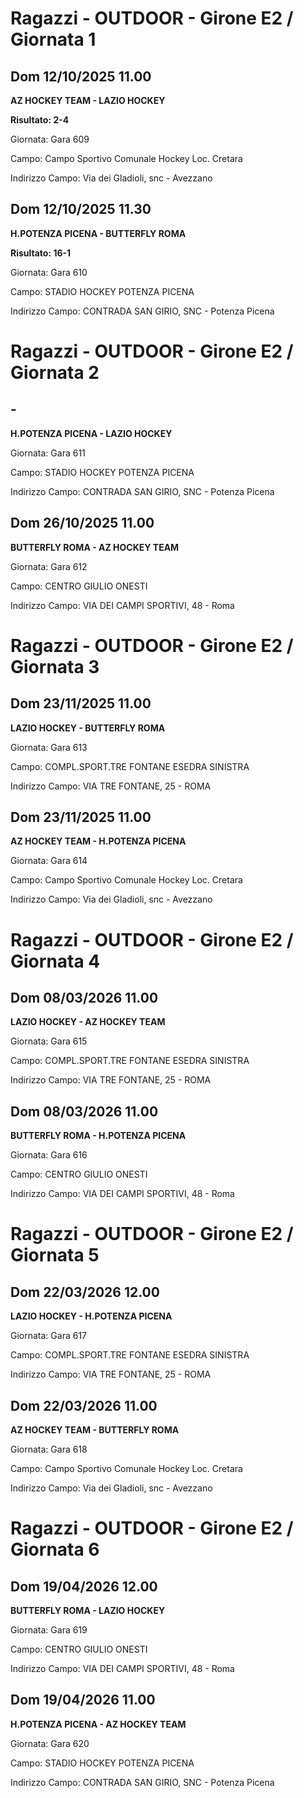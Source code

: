 # Ragazzi - OUTDOOR  - Girone E2 / Giornata 1
## Dom 12/10/2025 11.00

<strong>AZ HOCKEY TEAM - LAZIO HOCKEY</strong>

**Risultato: 2-4**

Giornata: Gara 609

Campo: Campo Sportivo Comunale Hockey Loc. Cretara 

Indirizzo Campo:  Via dei Gladioli, snc - Avezzano



## Dom 12/10/2025 11.30

<strong>H.POTENZA PICENA - BUTTERFLY ROMA</strong>

**Risultato: 16-1**

Giornata: Gara 610

Campo: STADIO HOCKEY POTENZA PICENA 

Indirizzo Campo:  CONTRADA SAN GIRIO, SNC - Potenza Picena


# Ragazzi - OUTDOOR  - Girone E2 / Giornata 2
## -

<strong>H.POTENZA PICENA - LAZIO HOCKEY</strong>

Giornata: Gara 611

Campo: STADIO HOCKEY POTENZA PICENA 

Indirizzo Campo:  CONTRADA SAN GIRIO, SNC - Potenza Picena



## Dom 26/10/2025 11.00

<strong>BUTTERFLY ROMA - AZ HOCKEY TEAM</strong>

Giornata: Gara 612

Campo: CENTRO GIULIO ONESTI 

Indirizzo Campo:  VIA DEI CAMPI SPORTIVI, 48 - Roma


# Ragazzi - OUTDOOR  - Girone E2 / Giornata 3
## Dom 23/11/2025 11.00

<strong>LAZIO HOCKEY - BUTTERFLY ROMA</strong>

Giornata: Gara 613

Campo: COMPL.SPORT.TRE FONTANE ESEDRA SINISTRA 

Indirizzo Campo:  VIA TRE FONTANE, 25 - ROMA



## Dom 23/11/2025 11.00

<strong>AZ HOCKEY TEAM - H.POTENZA PICENA</strong>

Giornata: Gara 614

Campo: Campo Sportivo Comunale Hockey Loc. Cretara 

Indirizzo Campo:  Via dei Gladioli, snc - Avezzano


# Ragazzi - OUTDOOR  - Girone E2 / Giornata 4
## Dom 08/03/2026 11.00

<strong>LAZIO HOCKEY - AZ HOCKEY TEAM</strong>

Giornata: Gara 615

Campo: COMPL.SPORT.TRE FONTANE ESEDRA SINISTRA 

Indirizzo Campo:  VIA TRE FONTANE, 25 - ROMA



## Dom 08/03/2026 11.00

<strong>BUTTERFLY ROMA - H.POTENZA PICENA</strong>

Giornata: Gara 616

Campo: CENTRO GIULIO ONESTI 

Indirizzo Campo:  VIA DEI CAMPI SPORTIVI, 48 - Roma


# Ragazzi - OUTDOOR  - Girone E2 / Giornata 5
## Dom 22/03/2026 12.00

<strong>LAZIO HOCKEY - H.POTENZA PICENA</strong>

Giornata: Gara 617

Campo: COMPL.SPORT.TRE FONTANE ESEDRA SINISTRA 

Indirizzo Campo:  VIA TRE FONTANE, 25 - ROMA



## Dom 22/03/2026 11.00

<strong>AZ HOCKEY TEAM - BUTTERFLY ROMA</strong>

Giornata: Gara 618

Campo: Campo Sportivo Comunale Hockey Loc. Cretara 

Indirizzo Campo:  Via dei Gladioli, snc - Avezzano


# Ragazzi - OUTDOOR  - Girone E2 / Giornata 6
## Dom 19/04/2026 12.00

<strong>BUTTERFLY ROMA - LAZIO HOCKEY</strong>

Giornata: Gara 619

Campo: CENTRO GIULIO ONESTI 

Indirizzo Campo:  VIA DEI CAMPI SPORTIVI, 48 - Roma



## Dom 19/04/2026 11.00

<strong>H.POTENZA PICENA - AZ HOCKEY TEAM</strong>

Giornata: Gara 620

Campo: STADIO HOCKEY POTENZA PICENA 

Indirizzo Campo:  CONTRADA SAN GIRIO, SNC - Potenza Picena


